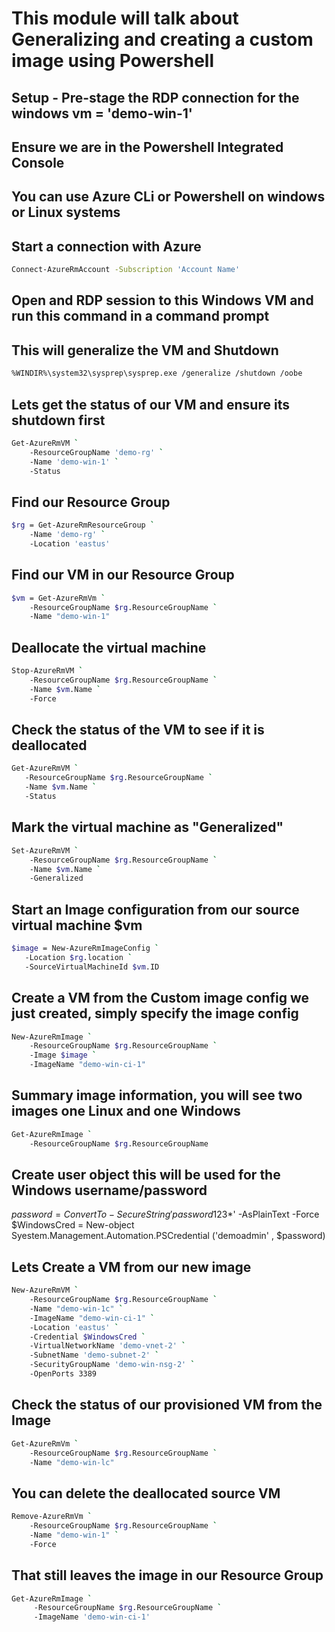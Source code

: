 # This module will talk about Generalizing and creating a custom image using Powershell

## Setup - Pre-stage the RDP connection for the windows vm = 'demo-win-1'

## Ensure we are in the Powershell Integrated Console

## You can use Azure CLi or Powershell on windows or Linux systems

## Start a connection with Azure

```sh
Connect-AzureRmAccount -Subscription 'Account Name'
```

## Open and RDP session to this Windows VM and run this command in a command prompt

## This will generalize the VM and Shutdown

```sh
%WINDIR%\system32\sysprep\sysprep.exe /generalize /shutdown /oobe
```

## Lets get the status of our VM and ensure its shutdown first

```sh
Get-AzureRmVM `
    -ResourceGroupName 'demo-rg' `
    -Name 'demo-win-1' `
    -Status
```

## Find our Resource Group

```sh
$rg = Get-AzureRmResourceGroup `
    -Name 'demo-rg' `
    -Location 'eastus'
```

## Find our VM in our Resource Group

```sh
$vm = Get-AzureRmVm `
    -ResourceGroupName $rg.ResourceGroupName `
    -Name "demo-win-1"
```

## Deallocate the virtual machine

```sh
Stop-AzureRmVM `
    -ResourceGroupName $rg.ResourceGroupName `
    -Name $vm.Name `
    -Force
```

## Check the status of the VM to see if it is deallocated

```sh
Get-AzureRmVM `
   -ResourceGroupName $rg.ResourceGroupName `
   -Name $vm.Name `
   -Status
```

## Mark the virtual machine as "Generalized"

```sh
Set-AzureRmVM `
    -ResourceGroupName $rg.ResourceGroupName `
    -Name $vm.Name `
    -Generalized
```

## Start an Image configuration from our source virtual machine $vm

```sh
$image = New-AzureRmImageConfig `
   -Location $rg.location `
   -SourceVirtualMachineId $vm.ID
```

## Create a VM from the Custom image config we just created, simply specify the image config

```sh
New-AzureRmImage `
    -ResourceGroupName $rg.ResourceGroupName `
    -Image $image `
    -ImageName "demo-win-ci-1"
```

## Summary image information, you will see two images one Linux and one Windows

```sh
Get-AzureRmImage `
    -ResourceGroupName $rg.ResourceGroupName
```

## Create user object this will be used for the Windows username/password

$password = ConvertTo-SecureString 'password123$*' -AsPlainText -Force
$WindowsCred = New-object Syestem.Management.Automation.PSCredential ('demoadmin' , $password)

## Lets Create a VM from our new image

```sh
New-AzureRmVM `
    -ResourceGroupName $rg.ResourceGroupName `
    -Name "demo-win-1c" `
    -ImageName "demo-win-ci-1" `
    -Location 'eastus' `
    -Credential $WindowsCred `
    -VirtualNetworkName 'demo-vnet-2' `
    -SubnetName 'demo-subnet-2' `
    -SecurityGroupName 'demo-win-nsg-2' `
    -OpenPorts 3389
```

## Check the status of our provisioned VM from the Image

```sh
Get-AzureRmVm `
    -ResourceGroupName $rg.ResourceGroupName `
    -Name "demo-win-lc"
```

## You can delete the deallocated source VM

```sh
Remove-AzureRmVm `
    -ResourceGroupName $rg.ResourceGroupName `
    -Name "demo-win-1" `
    -Force
```

## That still leaves the image in our Resource Group

```sh
Get-AzureRmImage `
     -ResourceGroupName $rg.ResourceGroupName `
     -ImageName 'demo-win-ci-1'
```
